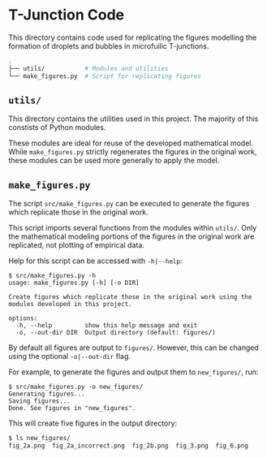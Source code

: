 # T-Junction Code

This directory contains code used for replicating the figures modelling the formation of droplets and bubbles in microfuilic T-junctions.

```sh
.
├── utils/           # Modules and utilities
└── make_figures.py  # Script for replicating figures
```

## `utils/`

This directory contains the utilities used in this project. The majority of this constists of Python modules.

These modules are ideal for reuse of the developed mathematical model. While `make_figures.py` strictly regenerates the figures in the original work, these modules can be used more generally to apply the model.

## `make_figures.py`

The script `src/make_figures.py` can be executed to generate the figures which replicate those in the original work.

This script imports several functions from the modules within `utils/`. Only the mathematical modeling portions of the figures in the original work are replicated, not plotting of empirical data.

Help for this script can be accessed with `-h|--help`:

```
$ src/make_figures.py -h
usage: make_figures.py [-h] [-o DIR]

Create figures which replicate those in the original work using the modules developed in this project.

options:
  -h, --help         show this help message and exit
  -o, --out-dir DIR  Output directory (default: figures/)
```

By default all figures are output to `figures/`. However, this can be changed using the optional `-o|--out-dir` flag.

For example, to generate the figures and output them to `new_figures/`, run:

```
$ src/make_figures.py -o new_figures/
Generating figures...
Saving figures...
Done. See figures in "new_figures".
```

This will create five figures in the output directory:

```sh
$ ls new_figures/
fig_2a.png  fig_2a_incorrect.png  fig_2b.png  fig_3.png  fig_6.png
```